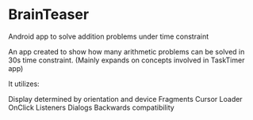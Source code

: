 # BrainTeaser
Android app to solve addition problems under time constraint

An app created to show how many arithmetic problems can be solved in 30s time constraint. (Mainly expands on concepts involved in TaskTimer app)

It utilizes:

Display determined by orientation and device
Fragments
Cursor Loader
OnClick Listeners
Dialogs
Backwards compatibility
